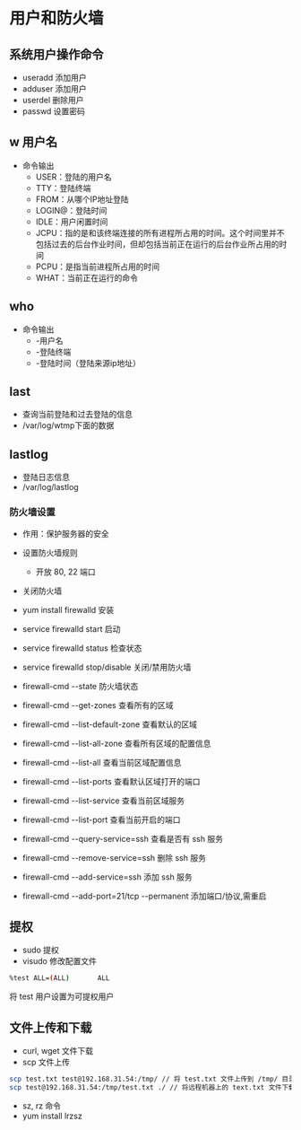 # 用户和防火墙

## 系统用户操作命令

* useradd 添加用户
* adduser 添加用户
* userdel 删除用户
* passwd 设置密码

## w 用户名

* 命令输出
	* USER：登陆的用户名
	* TTY：登陆终端
	* FROM：从哪个IP地址登陆
	* LOGIN@：登陆时间
	* IDLE：用户闲置时间
	* JCPU：指的是和该终端连接的所有进程所占用的时间。这个时间里并不包括过去的后台作业时间，但却包括当前正在运行的后台作业所占用的时间
	* PCPU：是指当前进程所占用的时间
	* WHAT：当前正在运行的命令  

## who

* 命令输出
	* -用户名
	* -登陆终端
	* -登陆时间（登陆来源ip地址）

## last

* 查询当前登陆和过去登陆的信息
* /var/log/wtmp下面的数据

## lastlog

* 登陆日志信息
* /var/log/lastlog

### 防火墙设置

* 作用：保护服务器的安全
* 设置防火墙规则
	* 开放 80, 22 端口
* 关闭防火墙

* yum install firewalld 安装
* service firewalld start 启动
* service firewalld status 检查状态
* service firewalld stop/disable 关闭/禁用防火墙

* firewall-cmd --state 防火墙状态
* firewall-cmd --get-zones 查看所有的区域
* firewall-cmd --list-default-zone 查看默认的区域
* firewall-cmd --list-all-zone 查看所有区域的配置信息
* firewall-cmd --list-all 查看当前区域配置信息
* firewall-cmd --list-ports 查看默认区域打开的端口
* firewall-cmd --list-service 查看当前区域服务
* firewall-cmd --list-port 查看当前开启的端口
* firewall-cmd --query-service=ssh 查看是否有 ssh 服务
* firewall-cmd --remove-service=ssh 删除 ssh 服务
* firewall-cmd --add-service=ssh 添加 ssh 服务
* firewall-cmd --add-port=21/tcp --permanent 添加端口/协议,需重启

## 提权

* sudo 提权
* visudo 修改配置文件

```bash
%test ALL=(ALL)       ALL
```

将 test 用户设置为可提权用户

## 文件上传和下载

* curl, wget 文件下载
* scp 文件上传

```bash 
scp test.txt test@192.168.31.54:/tmp/ // 将 test.txt 文件上传到 /tmp/ 目录下
scp test@192.168.31.54:/tmp/test.txt ./ // 将远程机器上的 text.txt 文件下载到当前目录
```

* sz, rz 命令
* yum install lrzsz


